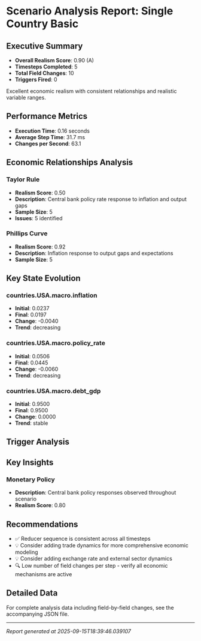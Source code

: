 # Scenario Analysis Report: Single Country Basic

## Executive Summary
- **Overall Realism Score**: 0.90 (A)
- **Timesteps Completed**: 5
- **Total Field Changes**: 10
- **Triggers Fired**: 0

Excellent economic realism with consistent relationships and realistic variable ranges.

## Performance Metrics
- **Execution Time**: 0.16 seconds
- **Average Step Time**: 31.7 ms
- **Changes per Second**: 63.1

## Economic Relationships Analysis

### Taylor Rule
- **Realism Score**: 0.50
- **Description**: Central bank policy rate response to inflation and output gaps
- **Sample Size**: 5
- **Issues**: 5 identified

### Phillips Curve
- **Realism Score**: 0.92
- **Description**: Inflation response to output gaps and expectations
- **Sample Size**: 5

## Key State Evolution

### countries.USA.macro.inflation
- **Initial**: 0.0237
- **Final**: 0.0197
- **Change**: -0.0040
- **Trend**: decreasing

### countries.USA.macro.policy_rate
- **Initial**: 0.0506
- **Final**: 0.0445
- **Change**: -0.0060
- **Trend**: decreasing

### countries.USA.macro.debt_gdp
- **Initial**: 0.9500
- **Final**: 0.9500
- **Change**: 0.0000
- **Trend**: stable

## Trigger Analysis

## Key Insights

### Monetary Policy
- **Description**: Central bank policy responses observed throughout scenario
- **Realism Score**: 0.80

## Recommendations
- ✅ Reducer sequence is consistent across all timesteps
- 💡 Consider adding trade dynamics for more comprehensive economic modeling
- 💡 Consider adding exchange rate and external sector dynamics
- 🔍 Low number of field changes per step - verify all economic mechanisms are active

## Detailed Data
For complete analysis data including field-by-field changes, see the accompanying JSON file.

---
*Report generated at 2025-09-15T18:39:46.039107*
